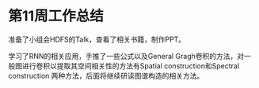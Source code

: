 # 第11周工作总结

准备了小组会HDFS的Talk，查看了相关书籍，制作PPT。

学习了RNN的相关应用，手推了一些公式以及General Gragh卷积的方法，对一般图进行卷积以提取其空间相关性的方法有Spatial construction和Spectral construction
两种方法，后面将继续研读图谱构造的相关方法。

